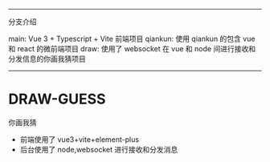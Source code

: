 *****
分支介绍

main: Vue 3 + Typescript + Vite 前端项目
qiankun: 使用 qiankun 的包含 vue 和 react 的微前端项目
draw: 使用了 websocket 在 vue 和 node 间进行接收和分发信息的你画我猜项目
*****

# DRAW-GUESS

你画我猜

- 前端使用了 vue3+vite+element-plus
- 后台使用了 node,websocket 进行接收和分发消息

